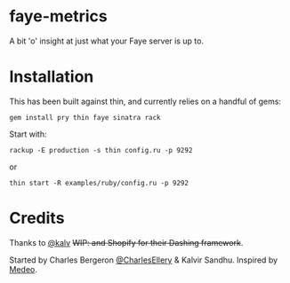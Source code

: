 faye-metrics
============

A bit 'o' insight at just what your Faye server is up to.

Installation
============

This has been built against thin, and currently relies on a handful of gems:

    gem install pry thin faye sinatra rack

Start with:

    rackup -E production -s thin config.ru -p 9292

or

    thin start -R examples/ruby/config.ru -p 9292

Credits
============

Thanks to [@kalv](http://twitter.com/kalv) ~~WIP: and Shopify for their Dashing framework~~.

Started by Charles Bergeron [@CharlesEllery](http://twitter.com/CharlesEllery) & Kalvir Sandhu. Inspired by [Medeo](https://medeo.ca).